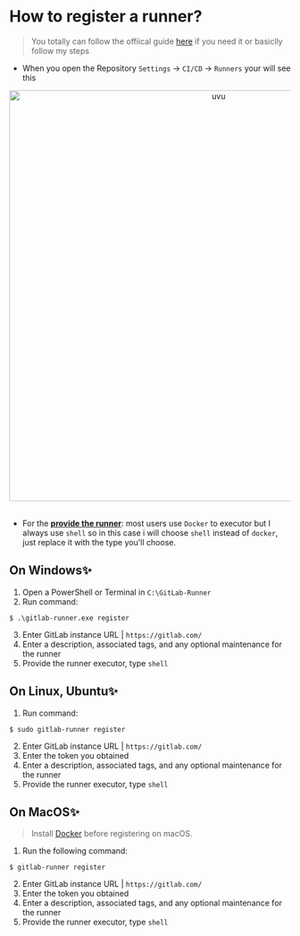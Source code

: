 # How to register a runner? 
> You totally can follow the offiical guide [here](https://docs.gitlab.com/runner/register/index.html) if you need it or basiclly follow my steps

- When you open the Repository `Settings` -> `CI/CD` -> `Runners` your will see this

<div align="center">
    <img src="https://user-images.githubusercontent.com/100349044/224939554-eb48b078-45d9-4cd9-9e1e-e26020f75988.png" alt="uvu" width="734">
    <br>
    <br>
</div>

- For the <ins>**provide the runner**</ins>: most users use `Docker` to executor but I always use `shell` so in this case i will choose `shell` instead of `docker`, just replace it with the type you'll choose.  


## On Windows✨
1. Open a PowerShell or Terminal in `C:\GitLab-Runner`
2. Run command:
```
$ .\gitlab-runner.exe register
```
3. Enter GitLab instance URL | `https://gitlab.com/`
4. Enter a description, associated tags, and any optional maintenance for the runner
5. Provide the runner executor, type `shell`


## On Linux, Ubuntu✨
1. Run command:
```
$ sudo gitlab-runner register
```
2. Enter GitLab instance URL | `https://gitlab.com/`
3. Enter the token you obtained
4. Enter a description, associated tags, and any optional maintenance for the runner
5. Provide the runner executor, type `shell`


## On MacOS✨
> Install [Docker](https://docs.docker.com/desktop/install/mac-install/) before registering on macOS.

1. Run the following command:
```
$ gitlab-runner register
```
2. Enter GitLab instance URL | `https://gitlab.com/`
3. Enter the token you obtained
4. Enter a description, associated tags, and any optional maintenance for the runner
5. Provide the runner executor, type `shell`
